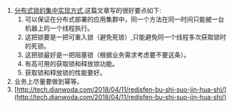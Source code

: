 1. [分布式锁的集中实现方式](https://github.com/lwwjxz/Blogs/new/master/distributed),这篇文章写的很好要点如下:    
    1. 可以保证在分布式部署的应用集群中，同一个方法在同一时间只能被一台机器上的一个线程执行。    
    1. 这把锁要是一把可重入锁（避免死锁）,只能避免同一个线程多次获取锁时的死锁。   
    1. 这把锁最好是一把阻塞锁（根据业务需求考虑要不要这条）。   
    1. 有高可用的获取锁和释放锁功能。   
    1. 获取锁和释放锁的性能要好。    
1. 业务上尽量要做到幂等。     
1. [http://tech.dianwoda.com/2018/04/11/redisfen-bu-shi-suo-jin-hua-shi/](http://tech.dianwoda.com/2018/04/11/redisfen-bu-shi-suo-jin-hua-shi/)      


      
